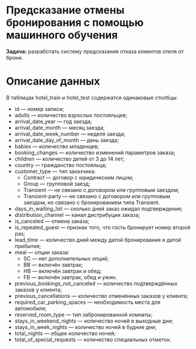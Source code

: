 # Предсказание отмены бронирования с помощью машинного обучения

**Задача:** разработать систему предсказания отказа клиентов отеля от брони. 

# Описание данных 

В таблицах hotel_train и hotel_test содержатся одинаковые столбцы:

* id — номер записи;
* adults — количество взрослых постояльцев;
* arrival_date_year — год заезда;
* arrival_date_month — месяц заезда;
* arrival_date_week_number — неделя заезда;
* arrival_date_day_of_month — день заезда;
* babies — количество младенцев;
* booking_changes — количество изменений параметров заказа;
* children — количество детей от 3 до 14 лет;
* country — гражданство постояльца;
* customer_type — тип заказчика:
  * Contract — договор с юридическим лицом;
  * Group — групповой заезд;
  * Transient — не связано с договором или групповым заездом;
  * Transient-party — не связано с договором или групповым заездом, но связано с бронированием типа Transient.
* days_in_waiting_list — сколько дней заказ ожидал подтверждения;
* distribution_channel — канал дистрибуции заказа;
* is_canceled — отмена заказа;
* is_repeated_guest — признак того, что гость бронирует номер второй раз;
* lead_time — количество дней между датой бронирования и датой прибытия;
* meal — опции заказа:
  * SC — нет дополнительных опций;
  * BB — включён завтрак;
  * HB — включён завтрак и обед;
  * FB — включён завтрак, обед и ужин.
* previous_bookings_not_canceled — количество подтверждённых заказов у клиента;
* previous_cancellations — количество отменённых заказов у клиента;
* required_car_parking_spaces — необходимость места для автомобиля;
* reserved_room_type — тип забронированной комнаты;
* stays_in_weekend_nights — количество ночей в выходные дни;
* stays_in_week_nights — количество ночей в будние дни;
* total_nights — общее количество ночей;
* total_of_special_requests — количество специальных отметок.
